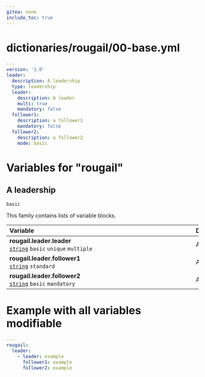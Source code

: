 ```yaml
---
gitea: none
include_toc: true
---
```

# dictionaries/rougail/00-base.yml

```yaml
---
version: '1.0'
leader:
  description: A leadership
  type: leadership
  leader:
    description: A leader
    multi: true
    mandatory: false
  follower1:
    description: a follower1
    mandatory: false
  follower2:
    description: a follower2
    mode: basic
```
# Variables for "rougail"

## A leadership

`basic`


This family contains lists of variable blocks.

| Variable&nbsp;&nbsp;&nbsp;&nbsp;&nbsp;&nbsp;&nbsp;&nbsp;&nbsp;&nbsp;&nbsp;&nbsp;&nbsp;&nbsp;&nbsp;&nbsp;&nbsp;&nbsp;&nbsp;&nbsp;&nbsp;&nbsp;&nbsp;&nbsp;&nbsp;&nbsp;&nbsp;&nbsp;&nbsp;&nbsp;&nbsp;&nbsp;&nbsp;&nbsp;&nbsp;&nbsp;&nbsp;&nbsp;&nbsp;&nbsp;&nbsp;&nbsp;&nbsp;&nbsp;&nbsp;&nbsp;&nbsp;&nbsp;&nbsp;&nbsp;&nbsp;&nbsp;&nbsp;&nbsp;&nbsp;&nbsp;&nbsp;&nbsp;&nbsp;&nbsp;&nbsp;&nbsp;&nbsp;&nbsp;&nbsp;&nbsp;&nbsp;&nbsp;&nbsp;&nbsp;&nbsp;&nbsp;&nbsp;&nbsp;&nbsp;&nbsp;&nbsp;&nbsp;&nbsp;&nbsp;&nbsp;&nbsp;&nbsp;&nbsp;&nbsp;&nbsp;&nbsp;&nbsp;&nbsp;&nbsp;&nbsp;&nbsp;&nbsp;&nbsp;&nbsp;   | Description&nbsp;&nbsp;&nbsp;&nbsp;&nbsp;&nbsp;&nbsp;&nbsp;&nbsp;&nbsp;&nbsp;&nbsp;&nbsp;&nbsp;&nbsp;&nbsp;&nbsp;&nbsp;&nbsp;&nbsp;&nbsp;&nbsp;&nbsp;&nbsp;&nbsp;&nbsp;&nbsp;&nbsp;&nbsp;&nbsp;&nbsp;&nbsp;&nbsp;&nbsp;&nbsp;&nbsp;&nbsp;&nbsp;&nbsp;&nbsp;&nbsp;&nbsp;&nbsp;&nbsp;&nbsp;&nbsp;&nbsp;&nbsp;&nbsp;&nbsp;&nbsp;&nbsp;&nbsp;&nbsp;&nbsp;&nbsp;&nbsp;&nbsp;&nbsp;&nbsp;&nbsp;&nbsp;&nbsp;&nbsp;&nbsp;&nbsp;&nbsp;&nbsp;&nbsp;&nbsp;&nbsp;&nbsp;&nbsp;&nbsp;&nbsp;&nbsp;&nbsp;&nbsp;&nbsp;&nbsp;&nbsp;&nbsp;&nbsp;&nbsp;&nbsp;&nbsp;&nbsp;&nbsp;&nbsp;&nbsp;&nbsp;&nbsp;   |
|------------------------------------------------------------------------------------------------------------------------------------------------------------------------------------------------------------------------------------------------------------------------------------------------------------------------------------------------------------------------------------------------------------------------------------------------------------------------------------------------------------------------------------------------------------------------------------------------------|---------------------------------------------------------------------------------------------------------------------------------------------------------------------------------------------------------------------------------------------------------------------------------------------------------------------------------------------------------------------------------------------------------------------------------------------------------------------------------------------------------------------------------------------------------------------------------------|
| **rougail.leader.leader**<br/>[`string`](https://rougail.readthedocs.io/en/latest/variable.html#variables-types) `basic` `unique` `multiple`                                                                                                                                                                                                                                                                                                                                                                                                                                                         | A leader.                                                                                                                                                                                                                                                                                                                                                                                                                                                                                                                                                                             |
| **rougail.leader.follower1**<br/>[`string`](https://rougail.readthedocs.io/en/latest/variable.html#variables-types) `standard`                                                                                                                                                                                                                                                                                                                                                                                                                                                                       | A follower1.                                                                                                                                                                                                                                                                                                                                                                                                                                                                                                                                                                          |
| **rougail.leader.follower2**<br/>[`string`](https://rougail.readthedocs.io/en/latest/variable.html#variables-types) `basic` `mandatory`                                                                                                                                                                                                                                                                                                                                                                                                                                                              | A follower2.                                                                                                                                                                                                                                                                                                                                                                                                                                                                                                                                                                          |


# Example with all variables modifiable

```yaml
---
rougail:
  leader:
    - leader: example
      follower1: example
      follower2: example
```
